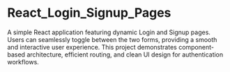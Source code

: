 # React_Login_Signup_Pages
A simple React application featuring dynamic Login and Signup pages. Users can seamlessly toggle between the two forms, providing a smooth and interactive user experience. This project demonstrates component-based architecture, efficient routing, and clean UI design for authentication workflows.
